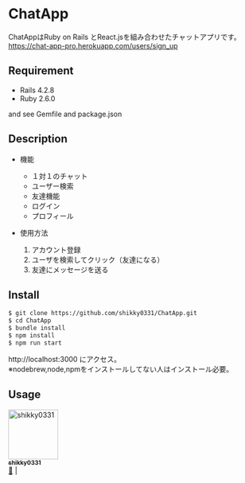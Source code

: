 ChatApp
====
ChatAppはRuby on Rails とReact.jsを組み合わせたチャットアプリです。  
https://chat-app-pro.herokuapp.com/users/sign_up

## Requirement
* Rails 4.2.8
* Ruby 2.6.0

and see Gemfile and package.json
## Description
- 機能  
  - １対１のチャット  
  - ユーザー検索  
  - 友達機能  
  - ログイン  
  - プロフィール

- 使用方法
  1. アカウント登録  
  1. ユーザを検索してクリック（友達になる）  
  1. 友達にメッセージを送る

## Install
```bash
$ git clone https://github.com/shikky0331/ChatApp.git
$ cd ChatApp
$ bundle install
$ npm install
$ npm run start
```
http://localhost:3000 にアクセス。  
※nodebrew,node,npmをインストールしてない人はインストール必要。

## Usage


[<img src="https://avatars2.githubusercontent.com/u/45489481?v=4" width="100px;" alt="shikky0331"/><br /><sub><b>shikky0331</b></sub>](https://github.com/shikky0331)<br />[🚧](#maintenance-shikky0331 "Maintenance") |
